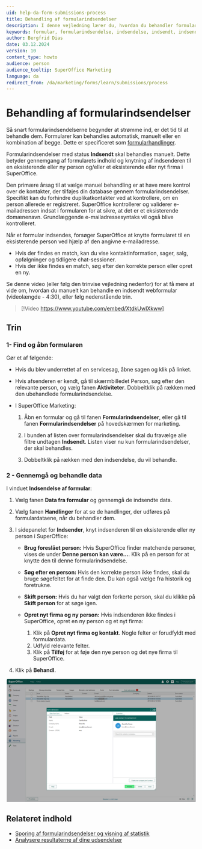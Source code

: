 ```yaml
---
uid: help-da-form-submissions-process
title: Behandling af formularindsendelser
description: I denne vejledning lærer du, hvordan du behandler formularindsendelser manuelt.
keywords: formular, formularindsendelse, indsendelse, indsendt, indsender, formulardata, data fra formular
author: Bergfrid Dias
date: 03.12.2024
version: 10
content_type: howto
audience: person
audience_tooltip: SuperOffice Marketing
language: da
redirect_from: /da/marketing/forms/learn/submissions/process
---
```


# Behandling af formularindsendelser

Så snart formularindsendelserne begynder at strømme ind, er det tid til at behandle dem. Formularer kan behandles automatisk, manuelt eller en kombination af begge. Dette er specificeret som [formularhandlinger][2].

Formularindsendelser med status **Indsendt** skal behandles manuelt. Dette betyder gennemgang af formularets indhold og knytning af indsenderen til en eksisterende eller ny person og/eller et eksisterende eller nyt firma i SuperOffice.

Den primære årsag til at vælge manuel behandling er at have mere kontrol over de kontakter, der tilføjes din database gennem formularindsendelser. Specifikt kan du forhindre duplikatkontakter ved at kontrollere, om en person allerede er registreret. SuperOffice kontrollerer og validerer e-mailadressen indsat i formularen for at sikre, at det er et eksisterende domænenavn. Grundlæggende e-mailadressesyntaks vil også blive kontrolleret.

Når et formular indsendes, forsøger SuperOffice at knytte formularet til en eksisterende person ved hjælp af den angivne e-mailadresse.

* Hvis der findes en match, kan du vise kontaktinformation, sager, salg, opfølgninger og tidligere chat-sessioner.
* Hvis der ikke findes en match, søg efter den korrekte person eller opret en ny.

Se denne video (eller følg den trinvise vejledning nedenfor) for at få mere at vide om, hvordan du manuelt kan behandle en indsendt webformular (videolængde - 4:30), eller følg nedenstående trin.

<!-- markdownlint-disable-next-line MD034 DOCSMD007 -->
> [!Video https://www.youtube.com/embed/XtdkUwIXkww]

## Trin

### 1- Find og åbn formularen

Gør et af følgende:

* Hvis du blev underrettet af en servicesag, åbne sagen og klik på linket.

* Hvis afsenderen er kendt, gå til skærmbilledet Person, søg efter den relevante person, og vælg fanen **Aktiviteter**. Dobbeltklik på rækken med den ubehandlede formularindsendelse.

* I SuperOffice Marketing:

    1. Åbn en formular og gå til fanen **Formularindsendelser**, eller gå til fanen **Formularindsendelser** på hovedskærmen for marketing.

    2. I bunden af listen over formularindsendelser skal du fravælge alle filtre undtagen **Indsendt**. Listen viser nu kun formularindsendelser, der skal behandles.

    3. Dobbeltklik på rækken med den indsendelse, du vil behandle.

### 2 - Gennemgå og behandle data

I vinduet **Indsendelse af formular**:

1. Vælg fanen **Data fra formular** og gennemgå de indsendte data.

2. Vælg fanen **Handlinger** for at se de handlinger, der udføres på formulardataene, når du behandler dem.

3. I sidepanelet for **Indsender**, knyt indsenderen til en eksisterende eller ny person i SuperOffice:

    * **Brug foreslået person:** Hvis SuperOffice finder matchende personer, vises de under **Denne person kan være...**. Klik på en person for at knytte den til denne formularindsendelse.

    * **Søg efter en person:** Hvis den korrekte person ikke findes, skal du bruge søgefeltet for at finde den. Du kan også vælge fra historik og foretrukne.

    * **Skift person:** Hvis du har valgt den forkerte person, skal du klikke på **Skift person** for at søge igen.

    * **Opret nyt firma og ny person:** Hvis indsenderen ikke findes i SuperOffice, opret en ny person og et nyt firma:

      1. Klik på **Opret nyt firma og kontakt**. Nogle felter er forudfyldt med formulardata.
      2. Udfyld relevante felter.
      3. Klik på **Tilføj** for at føje den nye person og det nye firma til SuperOffice.

4. Klik på **Behandl**.

![Formularindsendelse, Data fra formular -screenshot][img1]

## Relateret indhold

* [Sporing af formularindsendelser og visning af statistik][1]
* [Analysere resultaterne af dine udsendelser][4]

<!-- Referenced links -->
[1]: view-statistics.md
[2]: define-form-actions.md
[4]: ../../mailing/learn/view-statistics.md

<!-- Referenced images -->
[img1]: ../../../../media/loc/en/marketing/form-submission-add-contact.png

